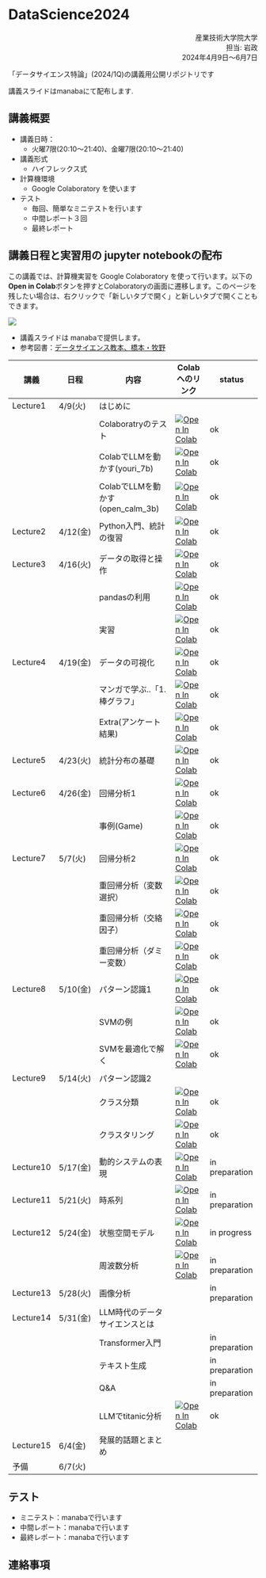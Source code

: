 # DataScience2024


<div dir='rtl'>
産業技術大学院大学</br>
担当: 岩政</br>
2024年4月9日～6月7日
</div>


「データサイエンス特論」(2024/1Q)の講義用公開リポジトリです

講義スライドはmanabaにて配布します.

## 講義概要

- 講義日時：
  - 火曜7限(20:10～21:40)、金曜7限(20:10～21:40)
- 講義形式
  - ハイフレックス式
- 計算機環境
  - Google Colaboratory を使います
- テスト
  - 毎回、簡単なミニテストを行います
  - 中間レポート３回
  - 最終レポート

## 講義日程と実習用の jupyter notebookの配布

この講義では、計算機実習を Google Colaboratory を使って行います。以下の**Open in Colab**ボタンを押すとColaboratoryの画面に遷移します。このページを残したい場合は、右クリックで「新しいタブで開く」と新しいタブで開くこともできます。

![](https://colab.research.google.com/assets/colab-badge.svg)


- 講義スライドは manabaで提供します。
- 参考図書：[データサイエンス教本、橋本・牧野](https://www.ohmsha.co.jp/book/9784274222900/)

|講義|日程|内容|Colabへのリンク|status|
|---|---|---|---|---|
|Lecture1|4/9(火) |はじめに||
|||Colaboratryのテスト| [![Open In Colab](https://colab.research.google.com/assets/colab-badge.svg)](https://colab.research.google.com/github/miwamasa/DataScience2024/blob/main/notebooks/lecture1.ipynb)|ok|
|||ColabでLLMを動かす(youri_7b)| [![Open In Colab](https://colab.research.google.com/assets/colab-badge.svg)](https://colab.research.google.com/github/miwamasa/DataScience2024/blob/main/notebooks/lecture1_youri_7b_instruction_gptq.ipynb)|ok|
|||ColabでLLMを動かす(open_calm_3b)| [![Open In Colab](https://colab.research.google.com/assets/colab-badge.svg)](https://colab.research.google.com/github/miwamasa/DataScience2024/blob/main/notebooks/lecture1_open_calm_3b.ipynb)|ok|
|Lecture2|4/12(金) |Python入門、統計の復習|[![Open In Colab](https://colab.research.google.com/assets/colab-badge.svg)](https://colab.research.google.com/github/miwamasa/DataScience2024/blob/main/notebooks/lecture2.ipynb)|ok|
|Lecture3|4/16(火) |データの取得と操作|  [![Open In Colab](https://colab.research.google.com/assets/colab-badge.svg)](https://colab.research.google.com/github/miwamasa/DataScience2024/blob/main/notebooks/lecture3.ipynb) |ok|
|||pandasの利用| [![Open In Colab](https://colab.research.google.com/assets/colab-badge.svg)](https://colab.research.google.com/github/miwamasa/DataScience2024/blob/main/notebooks/lecture3_pandas.ipynb)|ok|
|||実習|  [![Open In Colab](https://colab.research.google.com/assets/colab-badge.svg)](https://colab.research.google.com/github/miwamasa/DataScience2024/blob/main/notebooks/lecture3_practice.ipynb)|ok|
|Lecture4|4/19(金)|データの可視化| [![Open In Colab](https://colab.research.google.com/assets/colab-badge.svg)](https://colab.research.google.com/github/miwamasa/DataScience2024/blob/main/notebooks/lecture4_matplotlib.ipynb)|ok|
|||マンガで学ぶ..「1.棒グラフ」| [![Open In Colab](https://colab.research.google.com/assets/colab-badge.svg)](https://colab.research.google.com/github/miwamasa/DataScience2024/blob/main/notebooks/lecture4_extra_1.ipynb) |ok|
|||Extra(アンケート結果)|[![Open In Colab](https://colab.research.google.com/assets/colab-badge.svg)](https://colab.research.google.com/github/miwamasa/DataScience2024/blob/main/notebooks/aiit_query_process2024.ipynb) |ok|
|Lecture5|4/23(火)|統計分布の基礎 | [![Open In Colab](https://colab.research.google.com/assets/colab-badge.svg)](https://colab.research.google.com/github/miwamasa/DataScience2024/blob/main/notebooks/lecture5.ipynb)|ok|
|Lecture6|4/26(金)|回帰分析1| [![Open In Colab](https://colab.research.google.com/assets/colab-badge.svg)](https://colab.research.google.com/github/miwamasa/DataScience2024/blob/main/notebooks/lecture6.ipynb)|ok|
|||事例(Game)| [![Open In Colab](https://colab.research.google.com/assets/colab-badge.svg)](https://colab.research.google.com/github/miwamasa/DataScience2024/blob/main/notebooks/lecture6_games.ipynb)|ok|
|Lecture7|5/7(火)|回帰分析2| [![Open In Colab](https://colab.research.google.com/assets/colab-badge.svg)](https://colab.research.google.com/github/miwamasa/DataScience2024/blob/main/notebooks/lecture7.ipynb)|ok|
|||重回帰分析（変数選択）| [![Open In Colab](https://colab.research.google.com/assets/colab-badge.svg)](https://colab.research.google.com/github/miwamasa/DataScience2024/blob/main/notebooks/lecture7_AIC.ipynb)|ok|
|||重回帰分析（交絡因子）| [![Open In Colab](https://colab.research.google.com/assets/colab-badge.svg)](https://colab.research.google.com/github/miwamasa/DataScience2024/blob/main/notebooks/lecture7_multiple_regression.ipynb)|ok|
|||重回帰分析（ダミー変数）| [![Open In Colab](https://colab.research.google.com/assets/colab-badge.svg)](https://colab.research.google.com/github/miwamasa/DataScience2024/blob/main/notebooks/lecture7_multi_reg_category.ipynb)|ok|
|Lecture8|5/10(金)|パターン認識1|[![Open In Colab](https://colab.research.google.com/assets/colab-badge.svg)](https://colab.research.google.com/github/miwamasa/DataScience2024/blob/main/notebooks/lecture8.ipynb)|ok|
|||SVMの例| [![Open In Colab](https://colab.research.google.com/assets/colab-badge.svg)](https://colab.research.google.com/github/miwamasa/DataScience2024/blob/main/notebooks/lecture8_SVM.ipynb)|ok|
|||SVMを最適化で解く| [![Open In Colab](https://colab.research.google.com/assets/colab-badge.svg)](https://colab.research.google.com/github/miwamasa/DataScience2024/blob/main/notebooks/lecture8_svm_optimize.ipynb)|ok|
|Lecture9|5/14(火)|パターン認識2|
|||クラス分類| [![Open In Colab](https://colab.research.google.com/assets/colab-badge.svg)](https://colab.research.google.com/github/miwamasa/DataScience2024/blob/main/notebooks/lecture9_classification.ipynb)|ok|
|||クラスタリング| [![Open In Colab](https://colab.research.google.com/assets/colab-badge.svg)](https://colab.research.google.com/github/miwamasa/DataScience2024/blob/main/notebooks/lecture9_clustering.ipynb)|ok|
|Lecture10|5/17(金)|動的システムの表現| [![Open In Colab](https://colab.research.google.com/assets/colab-badge.svg)](https://colab.research.google.com/github/miwamasa/DataScience2024/blob/main/notebooks/lecture10.ipynb)|in preparation|
|Lecture11|5/21(火)|時系列|[![Open In Colab](https://colab.research.google.com/assets/colab-badge.svg)](https://colab.research.google.com/github/miwamasa/DataScience2024/blob/main/notebooks/lecture11.ipynb)|in preparation|
|Lecture12|5/24(金)|状態空間モデル|[![Open In Colab](https://colab.research.google.com/assets/colab-badge.svg)](https://colab.research.google.com/github/miwamasa/DataScience2024/blob/main/notebooks/lecture12.ipynb)|in progress|
|||周波数分析|[![Open In Colab](https://colab.research.google.com/assets/colab-badge.svg)](https://colab.research.google.com/github/miwamasa/DataScience2024/blob/main/notebooks/lecture12_frequency.ipynb)|in preparation|
|Lecture13|5/28(火)|画像分析|<!-- [![Open In Colab](https://colab.research.google.com/assets/colab-badge.svg)](https://colab.research.google.com/github/miwamasa/DataScience2024/blob/main/notebooks/lecture14.ipynb)-->|in preparation|
|Lecture14|5/31(金)|LLM時代のデータサイエンスとは|
|||Transformer入門|<!-- [![Open In Colab](https://colab.research.google.com/assets/colab-badge.svg)](https://colab.research.google.com/github/miwamasa/DataScience2024/blob/main/notebooks/lec15_transformer_intro.ipynb)-->|in preparation|
|||テキスト生成|<!-- [![Open In Colab](https://colab.research.google.com/assets/colab-badge.svg)](https://colab.research.google.com/github/miwamasa/DataScience2024/blob/main/notebooks/lec15_transformer_textgeneration.ipynb)-->|in preparation|
|||Q&A|<!-- [![Open In Colab](https://colab.research.google.com/assets/colab-badge.svg)](https://colab.research.google.com/github/miwamasa/DataScience2024/blob/main/notebooks/lec15_transformer_qanda.ipynb)-->|in preparation|
|||LLMでtitanic分析| [![Open In Colab](https://colab.research.google.com/assets/colab-badge.svg)](https://colab.research.google.com/github/miwamasa/DataScience2024/blob/main/notebooks/CSV_agents_ollama.ipynb) |ok|
|Lecture15|6/4(金)|発展的話題とまとめ|
|予備|6/7(火)|


<!-- |Lecture3|4/13(水)|データの可視化| [![Open In Colab](https://colab.research.google.com/assets/colab-badge.svg)](https://colab.research.google.com/github/miwamasa/DataScience2022/blob/main/notebooks/lecture3_matplotlib.ipynb)|in_progress|
|Lecture4|4/16(土)|統計分布の基礎 |[![Open In Colab](https://colab.research.google.com/assets/colab-badge.svg)](https://colab.research.google.com/github/miwamasa/DataScience2022/blob/main/notebooks/lecture4.ipynb)|in_progress|
|Lecture5|4/20(水)|回帰分析1|[![Open In Colab](https://colab.research.google.com/assets/colab-badge.svg)](https://colab.research.google.com/github/miwamasa/DataScience2022/blob/main/notebooks/lecture5.ipynb)|in_progress|
|||重回帰分析|
|Lecture6|4/23(土)|回帰分析2|
|Lecture7|4/27(水)|パターン認識1|[![Open In Colab](https://colab.research.google.com/assets/colab-badge.svg)](https://colab.research.google.com/github/miwamasa/DataScience2022/blob/main/notebooks/lecture7.ipynb)|in_progress|
|||SVM|[![Open In Colab](https://colab.research.google.com/assets/colab-badge.svg)](https://colab.research.google.com/github/miwamasa/DataScience2022/blob/main/notebooks/lecture7_SVM.ipynb)|in_progress|
|Lecture8|4/30(土)|パターン認識2|[![Open In Colab](https://colab.research.google.com/assets/colab-badge.svg)](https://colab.research.google.com/github/miwamasa/DataScience2022/blob/main/notebooks/lecture8.ipynb)|in_progress| -->

## テスト
- ミニテスト：manabaで行います
- 中間レポート：manabaで行います
- 最終レポート：manabaで行います

## 連絡事項

<!-- - report1の例：[![Open In Colab](https://colab.research.google.com/assets/colab-badge.svg)](https://colab.research.google.com/github/miwamasa/DataScience2024/blob/main/notebooks/2023report1_sample.ipynb)

- report2の例：[![Open In Colab](https://colab.research.google.com/assets/colab-badge.svg)](https://colab.research.google.com/github/miwamasa/DataScience2024/blob/main/notebooks/2023report2_sample.ipynb) -->


